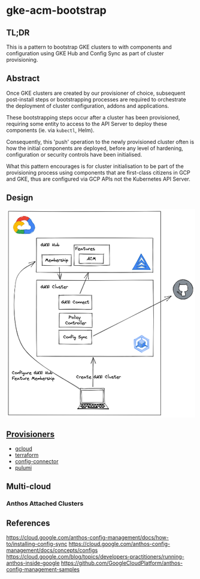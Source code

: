 # gke-acm-bootstrap

## TL;DR

This is a pattern to bootstrap GKE clusters to with components and configuration using GKE Hub and Config Sync as part of cluster provisioning.

## Abstract

Once GKE clusters are created by our provisioner of choice, subsequent post-install steps or bootstrapping processes are required to orchestrate the deployment of cluster configuration, addons and applications.

These bootstrapping steps occur after a cluster has been provisioned, requiring some entity to access to the API Server to deploy these components (ie. via `kubectl`, Helm).

Consequently, this 'push' operation to the newly provisioned cluster often is how the initial components are deployed, before any level of hardening, configuration or security controls have been initialised.

What this pattern encourages is for cluster initialisation to be part of the provisioning process using components that are first-class citizens in GCP and GKE, thus are configured via GCP APIs not the Kubernetes API Server.

## Design

![gke-acm-bootstrap](./assets/gke-acm-bootstrap.png)

## [Provisioners](./provisioners/)

- [gcloud](./provisioners/gcloud/)
- [terraform](./provisioners/terraform/)
- [config-connector](./provisioners/config-connector/)
- [pulumi](./provisioners/pulumi/)

## Multi-cloud

### Anthos Attached Clusters

## References

<https://cloud.google.com/anthos-config-management/docs/how-to/installing-config-sync>
<https://cloud.google.com/anthos-config-management/docs/concepts/configs>
<https://cloud.google.com/blog/topics/developers-practitioners/running-anthos-inside-google>
<https://github.com/GoogleCloudPlatform/anthos-config-management-samples>
